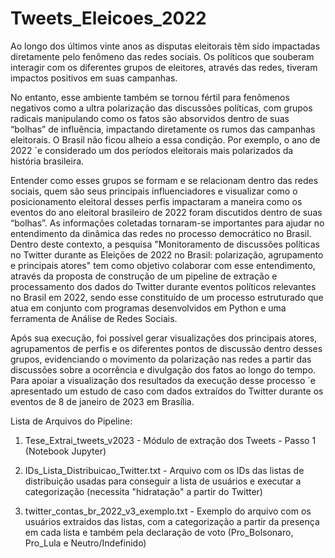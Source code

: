 # Tweets_Eleicoes_2022

Ao longo dos últimos vinte anos as disputas eleitorais têm sido impactadas diretamente pelo fenômeno das redes sociais. Os políticos que souberam interagir com os diferentes grupos de eleitores, através das redes, tiveram impactos positivos em suas campanhas.

No entanto, esse ambiente também se tornou fértil para fenômenos negativos como a ultra polarização das discussões políticas, com grupos radicais manipulando como os fatos são absorvidos dentro de suas “bolhas” de influência, impactando diretamente os rumos das campanhas eleitorais. O Brasil não ficou alheio a essa condição. Por exemplo, o ano de 2022 ´e considerado um dos períodos eleitorais mais polarizados da história brasileira.

Entender como esses grupos se formam e se relacionam dentro das redes sociais, quem são seus principais influenciadores e visualizar como o posicionamento eleitoral desses perfis impactaram a maneira como os eventos do ano eleitoral brasileiro de 2022 foram discutidos dentro de suas “bolhas”. As informações coletadas tornaram-se importantes para ajudar no entendimento da dinâmica das redes no processo democrático no Brasil. Dentro deste contexto, a pesquisa "Monitoramento de discussões políticas no Twitter durante as Eleições de 2022 no Brasil: polarização, agrupamento e principais atores" tem como objetivo colaborar com esse entendimento, através da proposta de construção de um pipeline de extração e processamento dos dados do Twitter durante eventos políticos relevantes no Brasil em 2022, sendo esse constituído de um processo estruturado que atua em conjunto com programas desenvolvidos em Python e uma ferramenta de Análise de Redes Sociais. 

Após sua execução, foi possível gerar visualizações dos principais atores, agrupamentos de perfis e os diferentes pontos de discussão dentro desses grupos, evidenciando o movimento da polarização nas redes a partir das discussões sobre a ocorrência e divulgação dos fatos ao longo do tempo. Para apoiar a visualização dos resultados da execução desse processo ´e apresentado um estudo de caso com dados extraídos do Twitter durante os eventos de 8 de janeiro de 2023 em Brasília.













Lista de Arquivos do Pipeline:

1. Tese_Extrai_tweets_v2023 - Módulo de extração dos Tweets - Passo 1 (Notebook Jupyter)

2. IDs_Lista_Distribuicao_Twitter.txt - Arquivo com os IDs das listas de distribuição usadas para conseguir a lista de usuários e executar a categorização (necessita "hidratação" a partir do Twitter)

3. twitter_contas_br_2022_v3_exemplo.txt - Exemplo do arquivo com os usuários extraidos das listas, com a categorização a partir da presença em cada lista e também pela declaração de voto (Pro_Bolsonaro, Pro_Lula e Neutro/Indefinido)
